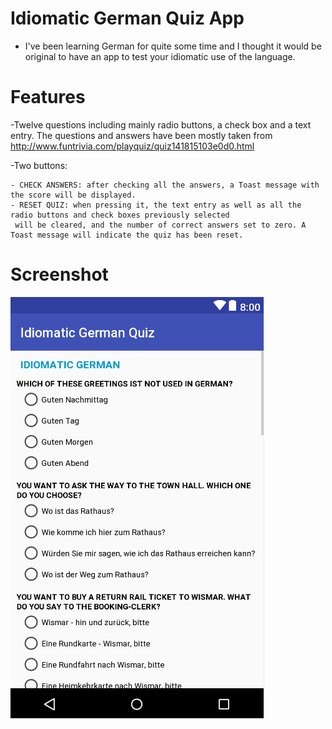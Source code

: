 # Idiomatic German Quiz App

- I've been learning German for quite some time and I thought it would be original to have an app to test your idiomatic use of the language. 

# Features 

-Twelve questions including mainly radio buttons, a check box and a text entry. The questions and answers have been mostly taken from http://www.funtrivia.com/playquiz/quiz141815103e0d0.html

-Two buttons:

	- CHECK ANSWERS: after checking all the answers, a Toast message with the score will be displayed.
	- RESET QUIZ: when pressing it, the text entry as well as all the radio buttons and check boxes previously selected
	 will be cleared, and the number of correct answers set to zero. A Toast message will indicate the quiz has been reset.


# Screenshot
![screenshot](https://github.com/emgperez/android-projects/blob/master/Screenshots/IdiomaticGermanQuizApp/Screenshot.PNG)


